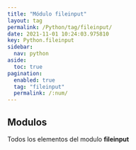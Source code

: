 ```yaml
---
title: "Módulo fileinput"
layout: tag
permalink: /Python/tag/fileinput/
date: 2021-11-01 10:24:03.975810
key: Python.fileinput
sidebar: 
  nav: python
aside: 
  toc: true
pagination: 
  enabled: true
  tag: "fileinput"
  permalink: /:num/
---
```


<h2>Modulos</h2>
Todos los elementos del modulo <strong>fileinput</strong>
